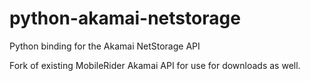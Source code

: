 python-akamai-netstorage
========================

Python binding for the Akamai NetStorage API

Fork of existing MobileRider Akamai API for use for downloads as well. 
